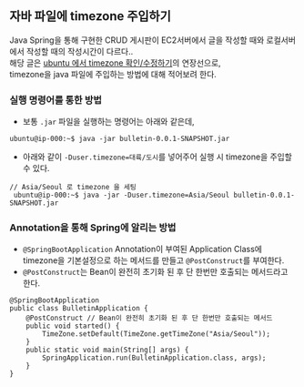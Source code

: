 ## 자바 파일에 timezone 주입하기
Java Spring을 통해 구현한 CRUD 게시판이 EC2서버에서 글을 작성할 때와 로컬서버에서 작성할 때의 작성시간이 다르다..  
해당 글은 [ubuntu 에서 timezone 확인/수정하기](OS/linux/ubuntu_timezone.md)의 연장선으로,  
timezone을 java 파일에 주입하는 방법에 대해 적어보려 한다.  

### 실행 명령어를 통한 방법
- 보통 `.jar` 파일을 실행하는 명령어는 아래와 같은데,
```
ubuntu@ip-000:~$ java -jar bulletin-0.0.1-SNAPSHOT.jar
```
- 아래와 같이 `-Duser.timezone=대륙/도시`를 넣어주어 실행 시 timezone을 주입할 수 있다.
```
// Asia/Seoul 로 timezone 을 세팅
 ubuntu@ip-000:~$ java -jar -Duser.timezone=Asia/Seoul bulletin-0.0.1-SNAPSHOT.jar
```

### Annotation을 통해 Spring에 알리는 방법
- `@SpringBootApplication` Annotation이 부여된 Application Class에 timezone을 기본설정으로 하는 메서드를 만들고 `@PostConstruct`를 부여한다.
- `@PostConstruct`는 Bean이 완전히 초기화 된 후 단 한번만 호출되는 메서드라고 한다.
```
@SpringBootApplication
public class BulletinApplication {
    @PostConstruct // Bean이 완전히 초기화 된 후 단 한번만 호출되는 메서드
    public void started() {
        TimeZone.setDefault(TimeZone.getTimeZone("Asia/Seoul"));
    }
    public static void main(String[] args) {
        SpringApplication.run(BulletinApplication.class, args);
    }
}
```